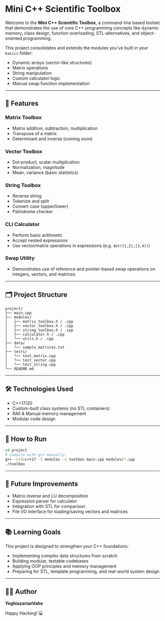# Mini C++ Scientific Toolbox

Welcome to the **Mini C++ Scientific Toolbox**, a command-line based toolset that demonstrates the use of core C++ programming concepts like dynamic memory, class design, function overloading, STL-alternatives, and object-oriented programming.

This project consolidates and extends the modules you’ve built in your `basics` folder:
- Dynamic arrays (vector-like structures)
- Matrix operations
- String manipulation
- Custom calculator logic
- Manual swap function implementation

---

## 🔧 Features

### Matrix Toolbox
- Matrix addition, subtraction, multiplication
- Transpose of a matrix
- Determinant and inverse (coming soon)

### Vector Toolbox
- Dot product, scalar multiplication
- Normalization, magnitude
- Mean, variance (basic statistics)

### String Toolbox
- Reverse string
- Tokenize and split
- Convert case (upper/lower)
- Palindrome checker

### CLI Calculator
- Perform basic arithmetic
- Accept nested expressions
- Use vector/matrix operations in expressions (e.g. `dot([1,2],[3,4])`)

### Swap Utility
- Demonstrates use of reference and pointer-based swap operations on integers, vectors, and matrices

---

## 🗂 Project Structure
```
project/
├── main.cpp
├── modules/
│   ├── matrix_toolbox.h / .cpp
│   ├── vector_toolbox.h / .cpp
│   ├── string_toolbox.h / .cpp
│   ├── calculator.h / .cpp
│   └── utils.h / .cpp
├── data/
│   └── sample_matrices.txt
├── tests/
│   └── test_matrix.cpp
│   └── test_vector.cpp
│   └── test_string.cpp
└── README.md
```

---

## 🛠 Technologies Used
- C++17/20
- Custom-built class systems (no STL containers)
- RAII & Manual memory management
- Modular code design

---

## 🚀 How to Run
```sh
cd project
# Compile with g++ manually:
g++ -std=c++17 -I modules -o toolbox main.cpp modules/*.cpp
./toolbox
```

---

## 📌 Future Improvements
- Matrix inverse and LU decomposition
- Expression parser for calculator
- Integration with STL for comparison
- File I/O interface for loading/saving vectors and matrices

---

## 📚 Learning Goals
This project is designed to strengthen your C++ foundations:
- Implementing complex data structures from scratch
- Building modular, testable codebases
- Applying OOP principles and memory management
- Preparing for STL, template programming, and real-world system design

---

## 👨‍💻 Author
**YeghiazarianVahe**

Happy Hacking! 💻

